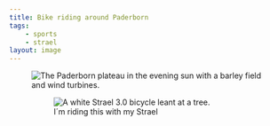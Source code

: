 ```yaml
---
title: Bike riding around Paderborn
tags:
    - sports
    - strael
layout: image
---
```

<figure class="bleed">
<img src="/img/strael/IMG_3843.jpg" alt="The Paderborn plateau in the evening sun with a barley field and wind turbines.">
<figure class="w-1/2 rg:w-1/3"><img src="/img/strael/IMG_3844.jpg" alt="A white Strael 3.0 bicycle leant at a tree.">
<figcaption>I´m riding this with my Strael</figcaption></figure>
</figure>
